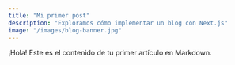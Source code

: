 ```yaml
---
title: "Mi primer post"
description: "Exploramos cómo implementar un blog con Next.js"
image: "/images/blog-banner.jpg"
---
```


¡Hola! Este es el contenido de tu primer artículo en Markdown.
